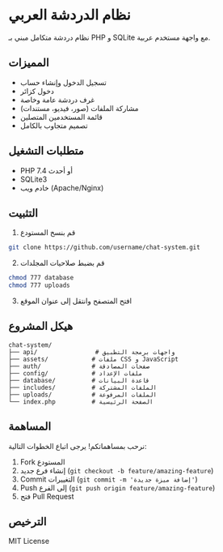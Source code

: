 # نظام الدردشة العربي

نظام دردشة متكامل مبني بـ PHP و SQLite مع واجهة مستخدم عربية.

## المميزات
- تسجيل الدخول وإنشاء حساب
- دخول كزائر
- غرف دردشة عامة وخاصة
- مشاركة الملفات (صور، فيديو، مستندات)
- قائمة المستخدمين المتصلين
- تصميم متجاوب بالكامل

## متطلبات التشغيل
- PHP 7.4 أو أحدث
- SQLite3
- خادم ويب (Apache/Nginx)

## التثبيت
1. قم بنسخ المستودع
```bash
git clone https://github.com/username/chat-system.git
```

2. قم بضبط صلاحيات المجلدات
```bash
chmod 777 database
chmod 777 uploads
```

3. افتح المتصفح وانتقل إلى عنوان الموقع

## هيكل المشروع
```
chat-system/
├── api/                # واجهات برمجة التطبيق
├── assets/            # ملفات CSS و JavaScript
├── auth/              # صفحات المصادقة
├── config/            # ملفات الإعداد
├── database/          # قاعدة البيانات
├── includes/          # الملفات المشتركة
├── uploads/           # الملفات المرفوعة
└── index.php          # الصفحة الرئيسية
```

## المساهمة
نرحب بمساهماتكم! يرجى اتباع الخطوات التالية:
1. Fork المستودع
2. إنشاء فرع جديد (`git checkout -b feature/amazing-feature`)
3. Commit التغييرات (`git commit -m 'إضافة ميزة جديدة'`)
4. Push إلى الفرع (`git push origin feature/amazing-feature`)
5. فتح Pull Request

## الترخيص
MIT License